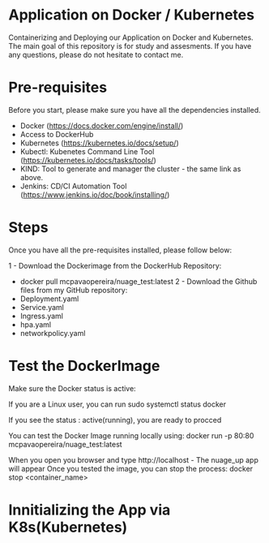 # Application on Docker / Kubernetes
Containerizing and Deploying our Application on Docker and Kubernetes. 
The main goal of this repository is for study and assesments. 
If you have any questions, please do not hesitate to contact me.

# Pre-requisites 
Before you start, please make sure you have all the dependencies installed.
- Docker (https://docs.docker.com/engine/install/)
- Access to DockerHub
- Kubernetes (https://kubernetes.io/docs/setup/)
- Kubectl: Kubenetes Command Line Tool (https://kubernetes.io/docs/tasks/tools/)
- KIND: Tool to generate and manager the cluster - the same link as above.
- Jenkins: CD/CI Automation Tool (https://www.jenkins.io/doc/book/installing/)

# Steps
Once you have all the pre-requisites installed, please follow below:

1 - Download the Dockerimage from the DockerHub Repository:
- docker pull mcpavaopereira/nuage_test:latest
2 - Download the Github files from my GitHub repository:
- Deployment.yaml
- Service.yaml
- Ingress.yaml
- hpa.yaml
- networkpolicy.yaml

# Test the DockerImage 

Make sure the Docker status is active:

If you are a Linux user, you can run 
sudo systemctl status docker 

If you see the status : active(running), you are ready to procced

You can test the Docker Image running locally using: 
    docker run -p 80:80 mcpavaopereira/nuage_test:latest

When you open you browser and type http://localhost - The nuage_up app will appear
Once you tested the image, you can stop the process:
    docker stop <container_name>

# Innitializing the App via K8s(Kubernetes)


